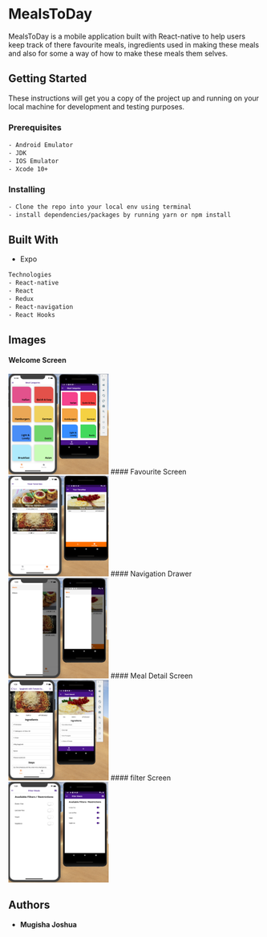 # MealsToDay

MealsToDay is a mobile application built with React-native to help users keep track of there favourite meals, ingredients used in making these meals and also for some a way of how to make these meals them selves.

## Getting Started

These instructions will get you a copy of the project up and running on your local machine for development and testing purposes.

### Prerequisites

```
- Android Emulator
- JDK
- IOS Emulator
- Xcode 10+
```

### Installing

```
- Clone the repo into your local env using terminal
- install dependencies/packages by running yarn or npm install
```

## Built With

- Expo

```
Technologies
- React-native
- React
- Redux
- React-navigation
- React Hooks
```

## Images

#### Welcome Screen

<img src="snapshots/home.png" alt="drawing" width="200" height="200"/>
#### Favourite Screen
<img src="snapshots/favourite.png" alt="drawing" width="200" height="200"/>
#### Navigation Drawer
<img src="snapshots/drawer.png" alt="drawing" width="200" height="200"/>
#### Meal Detail Screen
<img src="snapshots/detail.png" alt="drawing" width="200" height="200"/>
#### filter Screen
<img src="snapshots/filter.png" alt="drawing" width="200" height="200"/>

## Authors

- **Mugisha Joshua**

